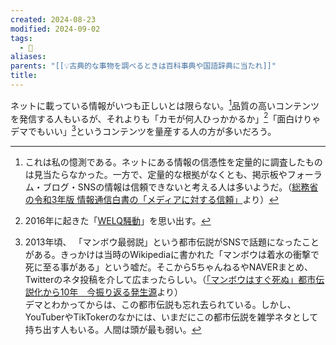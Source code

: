 ```yaml
---
created: 2024-08-23
modified: 2024-09-02
tags:
  - 💭
aliases: 
parents: "[[💡古典的な事物を調べるときは百科事典や国語辞典に当たれ]]"
title: 
---
```

ネットに載っている情報がいつも正しいとは限らない。[^hakusho]品質の高いコンテンツを発信する人もいるが、それよりも「カモが何人ひっかかるか」[^welq]「面白けりゃデマでもいい」[^manbou]というコンテンツを量産する人の方が多いだろう。

[^welq]: 2016年に起きた「[WELQ騒動](https://www.weblio.jp/content/WELQ%E9%A8%92%E5%8B%95)」を思い出す。
[^manbou]: 2013年頃、 「マンボウ最弱説」という都市伝説がSNSで話題になったことがある。きっかけは当時のWikipediaに書かれた「マンボウは着水の衝撃で死に至る事がある」という嘘だ。そこから5ちゃんねるやNAVERまとめ、Twitterのネタ投稿を介して広まったらしい。（[「マンボウはすぐ死ぬ」都市伝説化から10年　今振り返る発生源](https://withnews.jp/article/f0230717000qq000000000000000W06910701qq000025926A)より）  
	デマとわかってからは、この都市伝説も忘れ去られている。しかし、YouTuberやTikTokerのなかには、いまだにこの都市伝説を雑学ネタとして持ち出す人もいる。人間は頭が最も弱い。
[^hakusho]: これは私の憶測である。ネットにある情報の信憑性を定量的に調査したものは見当たらなかった。一方で、定量的な根拠がなくとも、掲示板やフォーラム・ブログ・SNSの情報は信頼できないと考える人は多いようだ。（[総務省の令和3年版 情報通信白書の「メディアに対する信頼」](https://www.soumu.go.jp/johotsusintokei/whitepaper/ja/r03/html/nd125220.html)より）